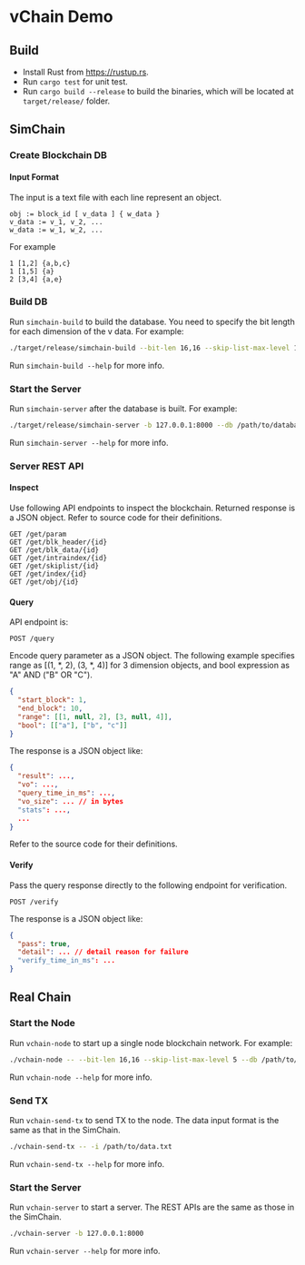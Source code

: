 # vChain Demo

## Build

* Install Rust from <https://rustup.rs>.
* Run `cargo test` for unit test.
* Run `cargo build --release` to build the binaries, which will be located at `target/release/` folder.

## SimChain

### Create Blockchain DB

#### Input Format

The input is a text file with each line represent an object.

```
obj := block_id [ v_data ] { w_data }
v_data := v_1, v_2, ...
w_data := w_1, w_2, ...
```

For example

```
1 [1,2] {a,b,c}
1 [1,5] {a}
2 [3,4] {a,e}
```

### Build DB

Run `simchain-build` to build the database. You need to specify the bit length for each dimension of the v data. For example:

```sh
./target/release/simchain-build --bit-len 16,16 --skip-list-max-level 10 -i /path/to/data.txt -o /path/to/output_database
```

Run `simchain-build --help` for more info.

### Start the Server

Run `simchain-server` after the database is built. For example:

```sh
./target/release/simchain-server -b 127.0.0.1:8000 --db /path/to/database
```

Run `simchain-server --help` for more info.

### Server REST API

#### Inspect

Use following API endpoints to inspect the blockchain. Returned response is a JSON object. Refer to source code for their definitions.

```
GET /get/param
GET /get/blk_header/{id}
GET /get/blk_data/{id}
GET /get/intraindex/{id}
GET /get/skiplist/{id}
GET /get/index/{id}
GET /get/obj/{id}
```

#### Query

API endpoint is:

```
POST /query
```

Encode query parameter as a JSON object. The following example specifies range as [(1, *, 2), (3, *, 4)] for 3 dimension objects, and bool expression as "A" AND ("B" OR "C").

```json
{
  "start_block": 1,
  "end_block": 10,
  "range": [[1, null, 2], [3, null, 4]],
  "bool": [["a"], ["b", "c"]]
}
```

The response is a JSON object like:

```json
{
  "result": ...,
  "vo": ...,
  "query_time_in_ms": ...,
  "vo_size": ... // in bytes
  "stats": ...,
  ...
}
```

Refer to the source code for their definitions.

#### Verify

Pass the query response directly to the following endpoint for verification.

```
POST /verify
```

The response is a JSON object like:

```json
{
  "pass": true,
  "detail": ... // detail reason for failure
  "verify_time_in_ms": ...
}
```

## Real Chain

### Start the Node

Run `vchain-node` to start up a single node blockchain network. For example:

```sh
./vchain-node -- --bit-len 16,16 --skip-list-max-level 5 --db /path/to/database
```

Run `vchain-node --help` for more info.

### Send TX

Run `vchain-send-tx` to send TX to the node. The data input format is the same as that in the SimChain.

```sh
./vchain-send-tx -- -i /path/to/data.txt
```

Run `vchain-send-tx --help` for more info.

### Start the Server

Run `vchain-server` to start a server. The REST APIs are the same as those in the SimChain.

```sh
./vchain-server -b 127.0.0.1:8000
```

Run `vchain-server --help` for more info.
